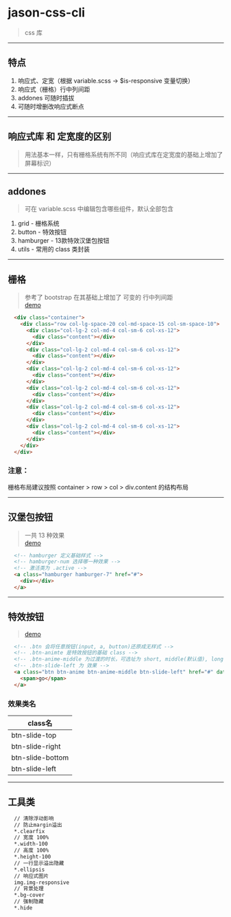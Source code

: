# jason-css-cli
> css 库

-------------------------------------------------------------------------------

## 特点
1. 响应式、定宽（根据 variable.scss -> $is-responsive 变量切换）
2. 响应式（栅格）行中列间距
3. addones 可随时插拔
4. 可随时增删改响应式断点

-------------------------------------------------------------------------------

## 响应式库 和 定宽度的区别
> 用法基本一样，只有栅格系统有所不同（响应式库在定宽度的基础上增加了屏幕标识）

-------------------------------------------------------------------------------

## addones
> 可在 variable.scss 中编辑包含哪些组件，默认全部包含
1. grid - 栅格系统
2. button - 特效按钮
3. hamburger - 13款特效汉堡包按钮
4. utils - 常用的 class 类封装

-------------------------------------------------------------------------------

## 栅格
> 参考了 bootstrap 在其基础上增加了 可变的 行中列间距 <br/>
> [demo](https://q-jason.github.io/jason-css-lib/grid.html)

```html
  <div class="container">
    <div class="row col-lg-space-20 col-md-space-15 col-sm-space-10">
      <div class="col-lg-2 col-md-4 col-sm-6 col-xs-12">
        <div class="content"></div>
      </div>
      <div class="col-lg-2 col-md-4 col-sm-6 col-xs-12">
        <div class="content"></div>
      </div>
      <div class="col-lg-2 col-md-4 col-sm-6 col-xs-12">
        <div class="content"></div>
      </div>
      <div class="col-lg-2 col-md-4 col-sm-6 col-xs-12">
        <div class="content"></div>
      </div>
      <div class="col-lg-2 col-md-4 col-sm-6 col-xs-12">
        <div class="content"></div>
      </div>
      <div class="col-lg-2 col-md-4 col-sm-6 col-xs-12">
        <div class="content"></div>
      </div>
    </div>
  </div>
```

### 注意：
栅格布局建议按照 container > row > col > div.content 的结构布局

-------------------------------------------------------------------------------

## 汉堡包按钮
> 一共 13 种效果 <br/>
> [demo](https://q-jason.github.io/jason-css-lib/hamburger.html)

``` html
  <!-- hamburger 定义基础样式 -->
  <!-- hamburger-num 选择哪一种效果 -->
  <!-- 激活类为 .active -->
  <a class="hamburger hamburger-7" href="#">
    <div></div>
  </a>
```

-------------------------------------------------------------------------------

## 特效按钮
> [demo](https://q-jason.github.io/jason-css-lib/button.html)

```html
  <!-- .btn 会将任意按钮(input, a, button)还原成无样式 -->
  <!-- .btn-animte 是特效按钮的基础 class -->
  <!-- .btn-anime-middle 为过渡的时长，可选址为 short, middle(默认值), long -->
  <!-- .btn-slide-left 为 效果 -->
  <a class="btn btn-anime btn-anime-middle btn-slide-left" href="#" data-text="go">
    <span>go</span>
  </a>
```

### 效果类名
|class名|
|-------|
|btn-slide-top|
|btn-slide-right|
|btn-slide-bottom|
|btn-slide-left|
-------------------------------------------------------------------------------

## 工具类
```html
  // 清除浮动影响
  // 防止margin溢出
  *.clearfix
  // 宽度 100%
  *.width-100
  // 高度 100%
  *.height-100
  // 一行显示溢出隐藏
  *.ellipsis
  // 响应式图片
  img.img-responsive
  // 背景处理
  *.bg-cover
  // 强制隐藏
  *.hide
```
